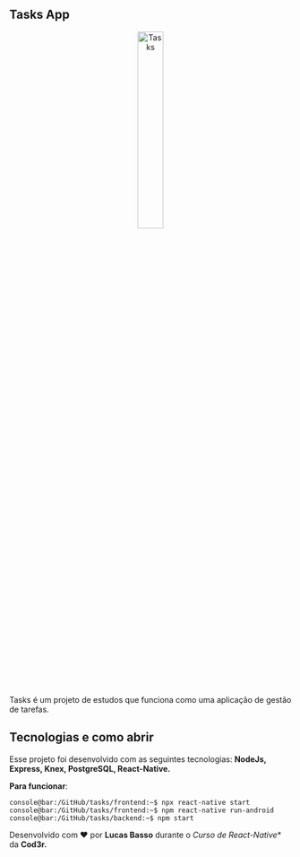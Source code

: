 ## Tasks App

<p align="center">
  <img alt="Tasks" src="/tasks.gif" width="30%">
</p>

Tasks é um projeto de estudos que funciona como uma aplicação de gestão de tarefas. 

## Tecnologias e como abrir

Esse projeto foi desenvolvido com as seguintes tecnologias: **NodeJs, Express, Knex, PostgreSQL, React-Native.**

**Para funcionar**:

```console
console@bar:/GitHub/tasks/frontend:~$ npx react-native start
console@bar:/GitHub/tasks/frontend:~$ npm react-native run-android
console@bar:/GitHub/tasks/backend:~$ npm start
```

Desenvolvido com ♥ por **Lucas Basso** durante o *Curso de React-Native** da **Cod3r.**
